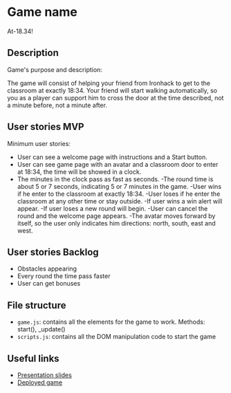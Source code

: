 # Game name

At-18.34!

<!-- When you finish, add a nice screenshot of your game -->
<!--[<img src="./img/page.png">]()-->

## Description

Game's purpose and description:

The game will consist of helping your friend from Ironhack to get to the classroom at exactly 18:34. Your friend will start walking automatically, so you as a player can support him to cross the door at the time described, not a minute before, not a minute after.

## User stories MVP

Minimum user stories:

- User can see a welcome page with instructions and a Start button.
- User can see game page with an avatar and a classroom door to enter at 18:34, the time will be showed in a clock.
- The minutes in the clock pass as fast as seconds.
-The round time is about 5 or 7 seconds, indicating 5 or 7 minutes in the game.
-User wins if he enter to the classroom at exactly 18:34.
-User loses if he enter the classroom at any other time or stay outside.
-If user wins a win alert will appear.
-If user loses a new round will begin.
-User can cancel the round and the welcome page appears. 
-The avatar moves forward by itself, so the user only indicates him directions: north, south, east and west.

## User stories Backlog

- Obstacles appearing
- Every round the time pass faster
- User can get bonuses

## File structure

- <code>game.js</code>: contains all the elements for the game to work. Methods: start(), \_update()
- <code>scripts.js</code>: contains all the DOM manipulation code to start the game

## Useful links

<!-- When you finish, add these links and commit -->

- [Presentation slides]()
- [Deployed game]()
